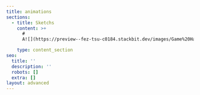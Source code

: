 ```yaml
---
title: animations
sections:
  - title: Sketchs
    content: >+
      #
      A![](https://preview--fez-tsu-c0184.stackbit.dev/images/Game%20Hashimeyo\_3.gif)

    type: content_section
seo:
  title: ''
  description: ''
  robots: []
  extra: []
layout: advanced
---
```

